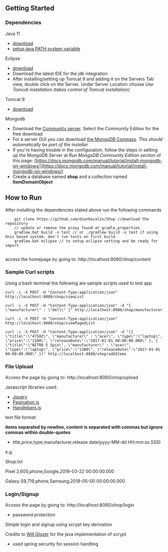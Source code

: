 
## Getting Started

### Dependencies

Java 11
 * [download](https://www.oracle.com/technetwork/java/javase/downloads/jdk11-downloads-5066655.html)
 * [setup java PATH system variable](https://www.java.com/en/download/help/path.xml)

Eclipse 
 * [download](https://www.eclipse.org/downloads/packages/)
 * Download the latest IDE for the jdk integration
 * After installing/setting up Tomcat 9 and adding it on the Servers Tab view, double click on the Server. Under Server Location choose *Use Tomcat installation (takes control of Tomcat installation)* 

Tomcat 9
 * [download](https://tomcat.apache.org/download-90.cgi)
	
Mongodb 
 * Download the [Community server](https://www.mongodb.com/try/download/community). Select the Community Edition for the free download
 * For a server GUI you can download [the MongoDB Compass](https://www.mongodb.com/download-center/compass?jmp=hero). *This should automatically be part of the installer*
 * If you're having trouble in the configuration, follow the steps in setting up the MongoDB Server at *Run MongoDB Community Edition section* of this page: [https://docs.mongodb.com/manual/tutorial/install-mongodb-on-windows/](https://docs.mongodb.com/manual/tutorial/install-mongodb-on-windows/)	
 * Create a database named **shop** and a collection named **ItemDomainObject**

## How to Run

After installing the dependencies stated above run the following commands

```
	git clone https://github.com/dionbacalzo/Shop //download the repository
	// update or remove the proxy found at gradle.properties
	gradlew.bat build -x test // or ./gradlew build -x test if using Unix based system, don't run tests on first build
	gradlew.bat eclipse // to setup eclipse setting and be ready for import
	
```
access the homepage by going to: http://localhost:8080/shop/content

### Sample Curl scripts

Using a bash terminal the following are sample scripts used to test app

```
curl -i -X POST -H "Content-Type:application/json" http://localhost:8080/shop/viewList

curl -i -X POST -H "Content-Type:application/json" -d "{  \"manufacturer\" : \"dell\" }" http://localhost:8080/shop/manufacturer

curl -i -X POST -H "Content-Type:application/json" http://localhost:8080/shop/viewPagedList

curl -i -X POST -H "Content-Type:application/json" -d "[{ \"title\":\"4750Z\", \"manufacturer\" : \"acer\", \"type\":\"laptop\", \"price\":\"1100\", \"releaseDate\":\"2017-01-01 00:00:00.000\" }, { \"title\":\"NITRO 5 Spin\", \"manufacturer\" : \"acer\", \"type\":\"laptop\", \"price\":\"1300\", \"releaseDate\":\"2017-01-01 00:00:00.000\" }]" http://localhost:8080/shop/addItems
```

### File Upload

Access the page by going to: http://localhost:8080/shop/upload

Javascript libraries used:
 - [Jquery](https://jquery.com/)
 - [Pagination.js](http://pagination.js.org/)
 - [Handlebars.js](https://handlebarsjs.com/)

text file format: 

**items separated by newline, content is separated with commas but ignore commas within double-quotes**
 - title,price,type,manufacturer,release date(yyyy-MM-dd HH:mm:ss.SSS)

e.g.

Shop.txt

Pixel 2,600,phone,Google,2018-03-22 00:00:00.000

Galaxy S9,719,phone,Samsung,2018-05-00 00:00:00.000 

### Login/Signup

Access the page by going to: http://localhost:8080/shop/login


- password protection

Simple login and signup using scrypt key derivation

Credits to [Will Glozer](https://github.com/wg/scrypt) for the java implementation of scrypt

- used spring security for session handling


 
